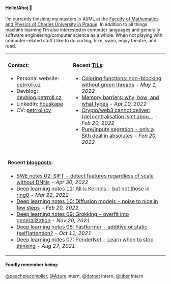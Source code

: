 #### Hello/Ahoj 👋

I’m currently finishing my masters in AI/ML at the [Faculty of Mathematics and Physics of Charles University in Prague](https://www.mff.cuni.cz/en). In addition to all things machine learning I’m also interested in computer languages and generally software engineering/computer science as a whole. When not playing with computer-related stuff I like to do curling, hike, swim, enjoy theatre, and read.

<table><tr><td valign="top">
  
#### Contact:
- Personal website: [petrroll.cz](https://petrroll.cz)
- Devblog: [devblog.petrroll.cz](https://devblog.petrroll.cz)
- LinkedIn: [houskape](https://www.linkedin.com/in/houskape/)
- CV: [petrroll/cv](https://github.com/petrroll/cv)
</td><td valign="top">

#### Recent [TILs](https://devblog.petrroll.cz/til/):
<!-- tils-posts starts -->
* [Coloring functions: non-blocking without green threads](https://journal.stuffwithstuff.com/2015/02/01/what-color-is-your-function/) - _May 1, 2022_
* [Memory barriers: why, how, and what types](https://afana.me/archive/2015/07/10/memory-barriers-in-dot-net.aspx/) - _Apr 10, 2022_
* [Crypto/web3 cannot deliver: (de)centralisation isn’t abou...](https://blog.dshr.org/2018/01/it-isnt-about-technology.html) - _Feb 20, 2022_
* [Pure/inpute segration - only a Sith deal in absolutes](https://tyrrrz.me/blog/pure-impure-segregation-principle) - _Feb 20, 2022_
<!-- tils-posts ends -->
</td></tr>

<tr><td colspan="2">

#### Recent [blogposts](https://devblog.petrroll.cz/):
<!-- blog-posts starts -->
* [SWE notes 02: SIFT - detect features regardless of scale without DNNs](http://devblog.petrroll.cz/swe-notes-02-sift-detect-features-regardless-of-scale-without-dnns/) - _Apr 30, 2022_
* [Deep learning notes 11: All is Kernels - but not those in ring0](http://devblog.petrroll.cz/deep-learning-notes-11-all-is-kernels-but-not-those-in-ring0/) - _Mar 22, 2022_
* [Deep learning notes 10: Diffusion models - noise to nice in few steps](http://devblog.petrroll.cz/deep-learning-notes-10-diffusion-models-noise-to-nice-in-few-steps/) - _Feb 20, 2022_
* [Deep learning notes 09: Grokking - overfit into generalization](http://devblog.petrroll.cz/deep-learning-notes-09-grokking-overfit-into-generalization/) - _Nov 20, 2021_
* [Deep learning notes 08: Fastformer - additive or static (self)attention?](http://devblog.petrroll.cz/deep-learning-notes-08-fastformer-additive-attention-or-weird-static-selfattention/) - _Oct 11, 2021_
* [Deep learning notes 07: PonderNet - Learn when to stop thinking](http://devblog.petrroll.cz/deep-learning-notes-07-pondernet-learn-when-to-stop-thinking/) - _Aug 27, 2021_
<!-- blog-posts ends -->
</td></tr></table>

#### Fondly remember being:
[@peachpiecompiler](https://github.com/peachpiecompiler), [@Azure](https://github.com/Azure) intern, [@dotnet](https://github.com/dotnet) intern, [@uber](https://github.com/uber) intern
